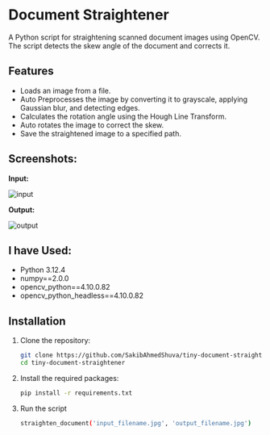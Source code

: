 # Document Straightener

A Python script for straightening scanned document images using OpenCV. The script detects the skew angle of the document and corrects it.

## Features

- Loads an image from a file.
- Auto Preprocesses the image by converting it to grayscale, applying Gaussian blur, and detecting edges.
- Calculates the rotation angle using the Hough Line Transform.
- Auto rotates the image to correct the skew.
- Save the straightened image to a specified path.

## Screenshots:
**Input:**

![input](https://github.com/SakibAhmedShuva/tiny-document-straightener/assets/126283947/83303005-dcc6-47c5-b963-5fbabfabfa94)

**Output:**

![output](https://github.com/SakibAhmedShuva/tiny-document-straightener/assets/126283947/7160cfe8-dca5-4692-93fc-21f733e5d976)

## I have Used:
- Python 3.12.4
- numpy==2.0.0
- opencv_python==4.10.0.82
- opencv_python_headless==4.10.0.82

## Installation

1. Clone the repository:

   ```bash
   git clone https://github.com/SakibAhmedShuva/tiny-document-straightener
   cd tiny-document-straightener

2. Install the required packages:

   ```bash
   pip install -r requirements.txt

3. Run the script
   ```bash
   straighten_document('input_filename.jpg', 'output_filename.jpg')
